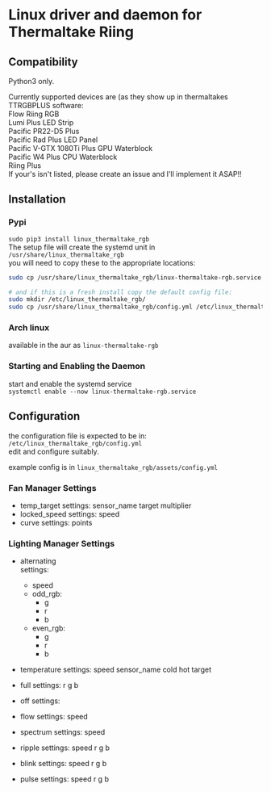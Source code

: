 # Linux driver and daemon for Thermaltake Riing


## Compatibility
Python3 only.

Currently supported devices are (as they show up in thermaltakes TTRGBPLUS software:  
    Flow Riing RGB  
    Lumi Plus LED Strip  
    Pacific PR22-D5 Plus  
    Pacific Rad Plus LED Panel  
    Pacific V-GTX 1080Ti Plus GPU Waterblock  
    Pacific W4 Plus CPU Waterblock  
    Riing Plus  
If your's isn't listed, please create an issue and I'll implement it ASAP!!  


## Installation

### Pypi

`sudo pip3 install linux_thermaltake_rgb`  
The setup file will create the systemd unit
in `/usr/share/linux_thermaltake_rgb`  
you will need to copy these to the appropriate locations:

```bash
sudo cp /usr/share/linux_thermaltake_rgb/linux-thermaltake-rgb.service /usr/lib/systemd/system/

# and if this is a fresh install copy the default config file:
sudo mkdir /etc/linux_thermaltake_rgb/
sudo cp /usr/share/linux_thermaltake_rgb/config.yml /etc/linux_thermaltake_rgb/
```

### Arch linux

available in the aur as `linux-thermaltake-rgb`

### Starting and Enabling the Daemon

start and enable the systemd service  
`systemctl enable --now linux-thermaltake-rgb.service`  


## Configuration
the configuration file is expected to be in: `/etc/linux_thermaltake_rgb/config.yml`  
edit and configure suitably.  

example config is in `linux_thermaltake_rgb/assets/config.yml`

### Fan Manager Settings

- temp_target
  settings:
    sensor_name
    target
    multiplier
- locked_speed
  settings:
    speed
- curve
  settings:
    points
    
### Lighting Manager Settings

- alternating  
  settings:  
    - speed  
    - odd_rgb:  
      - g  
      - r  
      - b  
    - even_rgb:  
      - g  
      - r  
      - b  
      
- temperature 
  settings: 
    speed 
    sensor_name 
    cold 
    hot 
    target 

- full 
  settings: 
    r 
    g 
    b 
    
- off 
  settings: 

- flow 
  settings: 
    speed 
    
- spectrum 
  settings: 
    speed 
    
- ripple 
  settings: 
    speed 
    r 
    g 
    b 
    
- blink 
  settings: 
    speed 
    r 
    g 
    b 
    
- pulse 
  settings: 
    speed 
    r 
    g 
    b 
  

